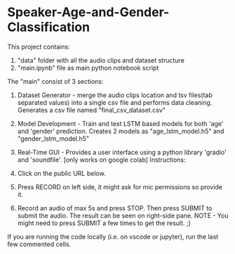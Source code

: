# Speaker-Age-and-Gender-Classification

This project contains: 

1) "data" folder with all the audio clips and dataset structure
2) "main.ipynb" file as main python notebook script

The "main" consist of 3 sections:

1) Dataset Generator - merge the audio clips location and tsv files(tab separated values) into a single csv file and performs data cleaning. Generates a csv file named "final_csv_dataset.csv"

2) Model Development - Train and test LSTM based models for both 'age' and 'gender' prediction. Creates 2 models as "age_lstm_model.h5" and "gender_lstm_model.h5"

3) Real-Time GUI - Provides a user interface using a python library 'gradio' and 'soundfile'. [only works on google colab]
Instructions:
1) Click on the public URL below.
2) Press RECORD on left side, it might ask for mic permissions so provide it.
3) Record an audio of max 5s and press STOP. Then press SUBMIT to submit the audio. The result can be seen on right-side pane.
NOTE - You might need to press SUBMIT a few times to get the result. ;)


If you are running the code locally (i.e. on vscode or jupyter), run the last few commented cells.
